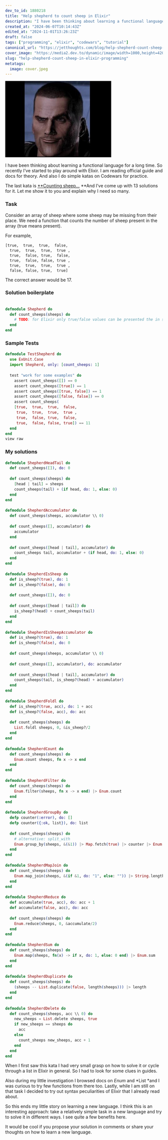 ```yaml
---
dev_to_id: 1880218
title: "Help shepherd to count sheep in Elixir"
description: "I have been thinking about learning a functional language for a long time. So recently I’ve started..."
created_at: "2024-06-07T10:14:43Z"
edited_at: "2024-11-01T13:26:23Z"
draft: false
tags: ["programming", "elixir", "codewars", "tutorial"]
canonical_url: "https://jetthoughts.com/blog/help-shepherd-count-sheep-in-elixir-programming/"
cover_image: "https://media2.dev.to/dynamic/image/width=1000,height=420,fit=cover,gravity=auto,format=auto/https%3A%2F%2Fraw.githubusercontent.com%2Fjetthoughts%2Fjetthoughts.github.io%2Fmaster%2Fstatic%2Fassets%2Fimg%2Fblog%2Fhelp-shepherd-count-sheep-in-elixir-programming%2Ffile_0.jpeg"
slug: "help-shepherd-count-sheep-in-elixir-programming"
metatags:
  image: cover.jpeg
---
```

![Shepard (Mass Effect)](file_0.jpeg)

I have been thinking about learning a functional language for a long time. So recently I’ve started to play around with Elixir. I am reading official guide and docs for theory. And also I do simple katas on Codewars for practice.

The last kata is [**Counting sheep…](https://www.codewars.com/kata/counting-sheep-dot-dot-dot/train/elixir) **And I’ve come up with 13 solutions for it. Let me show it to you and explain why I need so many.

### Task

Consider an array of sheep where some sheep may be missing from their place. We need a function that counts the number of sheep present in the array (true means present).

For example,

    [true,  true,  true,  false,
      true,  true,  true,  true ,
      true,  false, true,  false,
      true,  false, false, true ,
      true,  true,  true,  true ,
      false, false, true,  true]

The correct answer would be 17.

### Solution boilerplate

```elixir

defmodule Shepherd do
  def count_sheeps(sheeps) do
    # TODO: for Elixir only true/false values can be presented the in sheeps list
  end
end
```

### Sample Tests

```elixir
defmodule TestShepherd do
  use ExUnit.Case
  import Shepherd, only: [count_sheeps: 1]

  test "work for some examples" do
    assert count_sheeps([]) == 0
    assert count_sheeps([true]) == 1
    assert count_sheeps([true, false]) == 1
    assert count_sheeps([false, false]) == 0
    assert count_sheeps(
    [true,  true,  true,  false,
     true,  true,  true,  true ,
     true,  false, true,  false,
     true,  false, false, true]) == 11
  end
end
view raw
```

### My solutions

```elixir
defmodule ShepherdHeadTail do
  def count_sheeps([]), do: 0

  def count_sheeps(sheeps) do
    [head | tail] = sheeps
    count_sheeps(tail) + (if head, do: 1, else: 0)
  end
end

defmodule ShepherdAccumulator do
  def count_sheeps(sheeps, accumulator \\ 0)

  def count_sheeps([], accumulator) do
    accumulator
  end

  def count_sheeps([head | tail], accumulator) do
    count_sheeps tail, accumulator + (if head, do: 1, else: 0)
  end
end

defmodule ShepherdIsSheep do
  def is_sheep?(true), do: 1
  def is_sheep?(false), do: 0

  def count_sheeps([]), do: 0

  def count_sheeps([head | tail]) do
    is_sheep?(head) + count_sheeps(tail)
  end
end

defmodule ShepherdIsSheepAccumulator do
  def is_sheep?(true), do: 1
  def is_sheep?(false), do: 0

  def count_sheeps(sheeps, accumulator \\ 0)

  def count_sheeps([], accumulator), do: accumulator

  def count_sheeps([head | tail], accumulator) do
    count_sheeps(tail, is_sheep?(head) + accumulator)
  end
end

defmodule ShepherdFoldl do
  def is_sheep?(true, acc), do: 1 + acc
  def is_sheep?(false, acc), do: acc

  def count_sheeps(sheeps) do
    List.foldl sheeps, 0, &is_sheep?/2
  end
end

defmodule ShepherdCount do
  def count_sheeps(sheeps) do
    Enum.count sheeps, fn x -> x end
  end
end

defmodule ShepherdFilter do
  def count_sheeps(sheeps) do
    Enum.filter(sheeps, fn x -> x end) |> Enum.count
  end
end

defmodule ShepherdGroupBy do
  defp counter(:error), do: []
  defp counter({:ok, list}), do: list

  def count_sheeps(sheeps) do
    # alternative: split_with
    Enum.group_by(sheeps, &(&1)) |> Map.fetch(true) |> counter |> Enum.count
  end
end

defmodule ShepherdMapJoin do
  def count_sheeps(sheeps) do
    Enum.map_join(sheeps, &(if &1, do: "1", else: "")) |> String.length
  end
end

defmodule ShepherdReduce do
  def accumulate(true, acc), do: acc + 1
  def accumulate(false, acc), do: acc

  def count_sheeps(sheeps) do
    Enum.reduce(sheeps, 0, &accumulate/2)
  end
end

defmodule ShepherdSum do
  def count_sheeps(sheeps) do
    Enum.map(sheeps, fn(x) -> if x, do: 1, else: 0 end) |> Enum.sum
  end
end

defmodule ShepherdDuplicate do
  def count_sheeps(sheeps) do
    (sheeps -- List.duplicate(false, length(sheeps))) |> length
  end
end

defmodule ShepherdDelete do
  def count_sheeps(sheeps, acc \\ 0) do
    new_sheeps = List.delete sheeps, true
    if new_sheeps == sheeps do
      acc
    else
      count_sheeps new_sheeps, acc + 1
    end
  end
end
```

When I first saw this kata I had very small grasp on how to solve it or cycle through a list in Elixir in general. So I had to look for some clues in guides.

Also during my little investigation I browsed docs on *Enum* and *List *and I was curious to try few functions from there too. Lastly, while I am still on that task I decided to try out syntax peculiarities of Elixir that I already read about.

So this ends my little story on learning a new language. I think this is an interesting approach: take a relatively simple task in a new language and try to solve it in different ways. I see quite a few benefits here.

It would be cool if you propose your solution in comments or share your thoughts on how to learn a new language.
